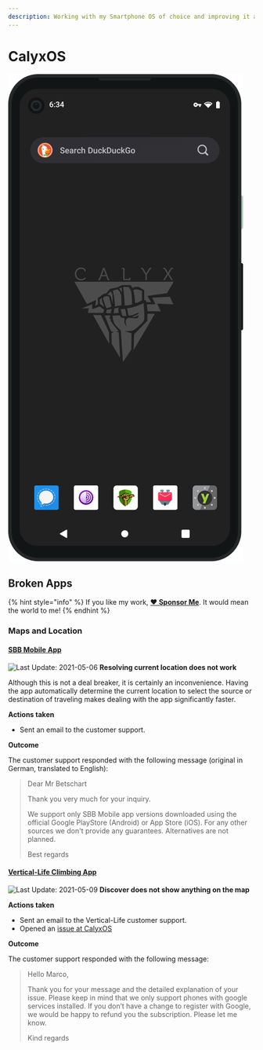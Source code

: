 ```yaml
---
description: Working with my Smartphone OS of choice and improving it along the way.
---
```


# CalyxOS

![An Android mobile operating system that puts privacy and security into the hands of everyday users.](../.gitbook/assets/calyx-os.png)

## Broken Apps

{% hint style="info" %}
If you like my work, [**❤️ Sponsor Me**](https://github.com/sponsors/marbetschar). It would mean the world to me!
{% endhint %}

### Maps and Location

#### [SBB Mobile App](https://play.google.com/store/apps/details?id=ch.sbb.mobile.android.b2c&hl=en_US&gl=US)

![Last Update: 2021-05-06](https://img.shields.io/badge/last%20update-2021--05--06-lightgrey?style=social) **Resolving current location does not work**

Although this is not a deal breaker, it is certainly an inconvenience. Having the app automatically determine the current location to select the source or destination of traveling makes dealing with the app significantly faster.

**Actions taken**

* Sent an email to the customer support.

**Outcome**

The customer support responded with the following message \(original in German, translated to English\):

> Dear Mr Betschart
>
> Thank you very much for your inquiry.
>
> We support only SBB Mobile app versions downloaded using the official Google PlayStore \(Android\) or App Store \(iOS\). For any other sources we don't provide any guarantees. Alternatives are not planned.
>
> Best regards

#### [Vertical-Life Climbing App](https://www.vertical-life.info/)

![Last Update: 2021-05-09](https://img.shields.io/badge/last%20update-2021--05--09-lightgrey?style=social) **Discover does not show anything on the map**

**Actions taken**

* Sent an email to the Vertical-Life customer support.
* Opened an [issue at CalyxOS](https://gitlab.com/CalyxOS/calyxos/-/issues/427)

**Outcome**

The customer support responded with the following message:

> Hello Marco,
>
> Thank you for your message and the detailed explanation of your issue. Please keep in mind that we only support phones with google services installed. If you don’t have a change to register with Google, we would be happy to refund you the subscription. Please let me know.
>
> Kind regards

